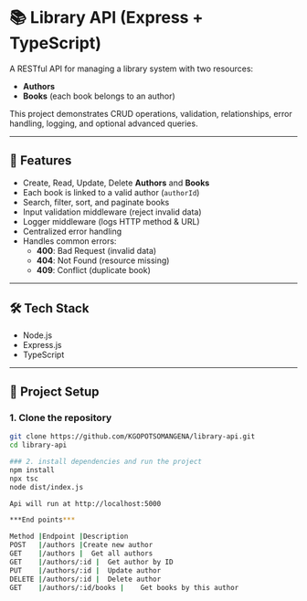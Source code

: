 # 📚 Library API (Express + TypeScript)

A RESTful API for managing a library system with two resources:
- **Authors**
- **Books** (each book belongs to an author)

This project demonstrates CRUD operations, validation, relationships, error handling, logging, and optional advanced queries.

---

## 🚀 Features
- Create, Read, Update, Delete **Authors** and **Books**
- Each book is linked to a valid author (`authorId`)
- Search, filter, sort, and paginate books
- Input validation middleware (reject invalid data)
- Logger middleware (logs HTTP method & URL)
- Centralized error handling
- Handles common errors:
  - **400**: Bad Request (invalid data)
  - **404**: Not Found (resource missing)
  - **409**: Conflict (duplicate book)

---

## 🛠️ Tech Stack
- Node.js
- Express.js
- TypeScript

---

## 📂 Project Setup

### 1. Clone the repository
```bash
git clone https://github.com/KGOPOTSOMANGENA/library-api.git
cd library-api

### 2. install dependencies and run the project 
npm install
npx tsc
node dist/index.js

Api will run at http://localhost:5000

***End points***

Method |Endpoint |Description
POST   |/authors |Create new author
GET    |/authors |	Get all authors
GET	   |/authors/:id |	Get author by ID
PUT    |/authors/:id |	Update author
DELETE |/authors/:id |	Delete author
GET	   |/authors/:id/books |	Get books by this author

